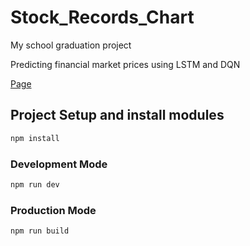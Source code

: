 # Stock_Records_Chart

My school graduation project

Predicting financial market prices using LSTM and DQN

[Page](https://itinglai.github.io/StockRecordsChart/)

## Project Setup and install modules

```sh
npm install
```

### Development Mode

```sh
npm run dev
```

### Production Mode

```sh
npm run build
```

